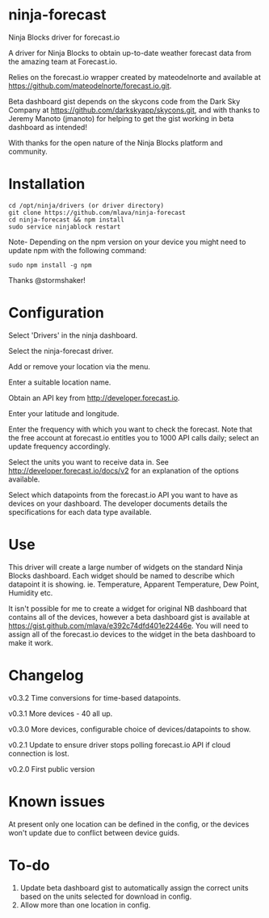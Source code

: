 ninja-forecast
==============

Ninja Blocks driver for forecast.io

A driver for Ninja Blocks to obtain up-to-date weather forecast data from the amazing team at Forecast.io.

Relies on the forecast.io wrapper created by mateodelnorte and available at https://github.com/mateodelnorte/forecast.io.git.

Beta dashboard gist depends on the skycons code from the Dark Sky Company at https://github.com/darkskyapp/skycons.git, and with thanks to Jeremy Manoto (jmanoto) for helping to get the gist working in beta dashboard as intended!

With thanks for the open nature of the Ninja Blocks platform and community.


Installation
================

    cd /opt/ninja/drivers (or driver directory)
    git clone https://github.com/mlava/ninja-forecast
    cd ninja-forecast && npm install
    sudo service ninjablock restart



Note- Depending on the npm version on your device you might need to update npm with the following command:

    sudo npm install -g npm
    
Thanks @stormshaker!


Configuration
================

Select 'Drivers' in the ninja dashboard.

Select the ninja-forecast driver.

Add or remove your location via the menu.

Enter a suitable location name.

Obtain an API key from http://developer.forecast.io.

Enter your latitude and longitude.

Enter the frequency with which you want to check the forecast. Note that the free account at forecast.io entitles you to 1000 API calls daily; select an update frequency accordingly.

Select the units you want to receive data in. See http://developer.forecast.io/docs/v2 for an explanation of the options available.

Select which datapoints from the forecast.io API you want to have as devices on your dashboard. The developer documents details the specifications for each data type available.


Use
================

This driver will create a large number of widgets on the standard Ninja Blocks dashboard. Each widget should be named to describe which datapoint it is showing. ie. Temperature, Apparent Temperature, Dew Point, Humidity etc.

It isn't possible for me to create a widget for original NB dashboard that contains all of the devices, however a beta dashboard gist is available at https://gist.github.com/mlava/e392c74dfd401e22446e. You will need to assign all of the forecast.io devices to the widget in the beta dashboard to make it work.


Changelog
================

v0.3.2
Time conversions for time-based datapoints.

v0.3.1
More devices - 40 all up.

v0.3.0
More devices, configurable choice of devices/datapoints to show.

v0.2.1
Update to ensure driver stops polling forecast.io API if cloud connection is lost.

v0.2.0
First public version


Known issues
================

At present only one location can be defined in the config, or the devices won't update due to conflict between device guids.


To-do
================

1.	Update beta dashboard gist to automatically assign the correct units based on the units selected for download in config.
2.	Allow more than one location in config.
